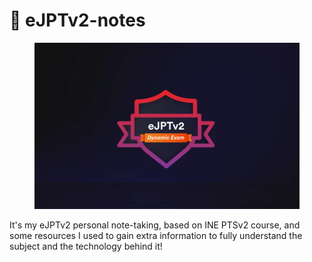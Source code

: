 
# 🔗 eJPTv2-notes

<figure><img src=".gitbook/assets/ejpt (1).png" alt=""><figcaption></figcaption></figure>

It's my eJPTv2 personal note-taking, based on INE PTSv2 course, and some resources I used to gain extra information to fully understand the subject and the technology behind it!
